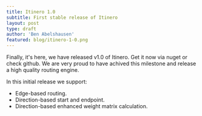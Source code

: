 ```yaml
---
title: Itinero 1.0
subtitle: First stable release of Itinero
layout: post
type: draft
author: 'Ben Abelshausen'
featured: blog/itinero-1-0.png
---
```


Finally, it's here, we have released v1.0 of Itinero. Get it now via nuget or check github. We are very proud to have achived this milestone and release a high quality routing engine. 

In this initial release we support:

- Edge-based routing.
- Direction-based start and endpoint.
- Direction-based enhanced weight matrix calculation.
